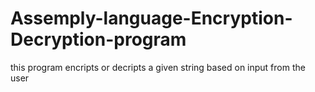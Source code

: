 # Assemply-language-Encryption-Decryption-program
this program encripts or decripts a given string based on input from the user
